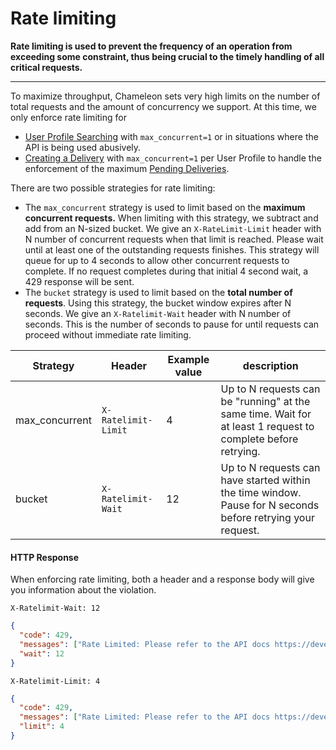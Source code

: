 # Rate limiting

**Rate limiting is used to prevent the frequency of an operation from exceeding some constraint, thus being crucial to the timely handling of all critical requests.**

---


To maximize throughput, Chameleon sets very high limits on the number of total requests and the amount of concurrency we support. At this time, we only enforce rate limiting for

- [User Profile Searching](apis/profiles-search.md) with `max_concurrent=1` or in situations where the API is being used abusively.
- [Creating a Delivery](apis/deliveries.md) with `max_concurrent=1` per User Profile to handle the enforcement of the maximum [Pending Deliveries](apis/deliveries.md?id=limits).

There are two possible strategies for rate limiting:

- The `max_concurrent` strategy is used to limit based on the **maximum concurrent requests.** When limiting with this strategy, we subtract and add from an N-sized bucket. We give an `X-RateLimit-Limit` header with N number of concurrent requests when that limit is reached. Please wait until at least one of the outstanding requests finishes. This strategy will queue for up to 4 seconds to allow other concurrent requests to complete. If no request completes during that initial 4 second wait, a 429 response will be sent.
- The `bucket` strategy is used to limit based on the **total number of requests**. Using this strategy, the bucket window expires after N seconds. We give an `X-Ratelimit-Wait` header with N number of seconds. This is the number of seconds to pause for until requests can proceed without immediate rate limiting.



| Strategy       | Header              | Example value | description                                                  |
| -------------- | ------------------- | ------------- | ------------------------------------------------------------ |
| max_concurrent | `X-Ratelimit-Limit` | 4             | Up to N requests can be "running" at the same time. Wait for at least 1 request to complete before retrying. |
| bucket         | `X-Ratelimit-Wait`  | 12            | Up to N requests can have started within the time window. Pause for N seconds before retrying your request. |



#### HTTP Response

When enforcing rate limiting, both a header and a response body will give you information about the violation.

```text
X-Ratelimit-Wait: 12
```

```json
{
  "code": 429,
  "messages": ["Rate Limited: Please refer to the API docs https://developers.trychameleon.com/#/concepts/rate-limiting for more information"],
  "wait": 12
}
```

```text
X-Ratelimit-Limit: 4
```

```json
{
  "code": 429,
  "messages": ["Rate Limited: Please refer to the API docs https://developers.trychameleon.com/#/concepts/rate-limiting for more information"],
  "limit": 4
}
```
